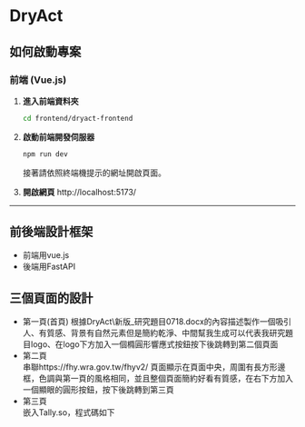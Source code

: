 # DryAct

## 如何啟動專案

### 前端 (Vue.js)

1. **進入前端資料夾**
   ```bash
   cd frontend/dryact-frontend
   ```

2. **啟動前端開發伺服器**
   ```bash
   npm run dev
   ```
   接著請依照終端機提示的網址開啟頁面。

3. **開啟網頁**
   http://localhost:5173/
---

## 前後端設計框架
- 前端用vue.js
- 後端用FastAPI
## 三個頁面的設計
- 第一頁(首頁)
  根據DryAct\新版_研究題目0718.docx的內容描述製作一個吸引人、有質感、背景有自然元素但是簡約乾淨、中間幫我生成可以代表我研究題目logo、在logo下方加入一個橢圓形響應式按鈕按下後跳轉到第二個頁面
- 第二頁    
  串聯https://fhy.wra.gov.tw/fhyv2/ 頁面顯示在頁面中央，周圍有長方形邊框，色調與第一頁的風格相同，並且整個頁面簡約好看有質感，在右下方加入一個顯眼的圓形按鈕，按下後跳轉到第三頁
- 第三頁    
  嵌入Tally.so，程式碼如下
 <html>
  <head>
    <meta name="viewport" content="width=device-width, initial-scale=1.0, maximum-scale=1.0, user-scalable=0">
    <title>乾旱問卷</title>
    <script async src="https://tally.so/widgets/embed.js"></script>
    <style type="text/css">
      html { margin: 0; height: 100%; overflow: hidden; }
      iframe { position: absolute; top: 0; right: 0; bottom: 0; left: 0; border: 0; }
    </style>
  </head>
  <body>
    <iframe data-tally-src="https://tally.so/r/mBWe85?transparentBackground=1" width="100%" height="100%" frameborder="0" marginheight="0" marginwidth="0" title="乾旱問卷"></iframe>
  </body>
</html>